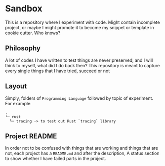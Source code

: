 # Sandbox

This is a repository where I experiment with code. Might contain incomplete
project, or maybe I might promote it to become my snippet or template in cookie
cutter. Who knows?

## Philosophy

A lot of codes I have written to test things are never preserved, and I will
think to myself, what did I do back then? This repository is meant to capture
every single things that I have tried, succeed or not

## Layout

Simply, folders of `Programming Language` followed by topic of experiment. For
example:

```text
.
└─ rust
  └─ tracing -> to test out Rust `tracing` library
```

## Project README

In order not to be confused with things that are working and things that are
not, each project has a `README.md` and after the description, A status section
to show whether I have failed parts in the project.
